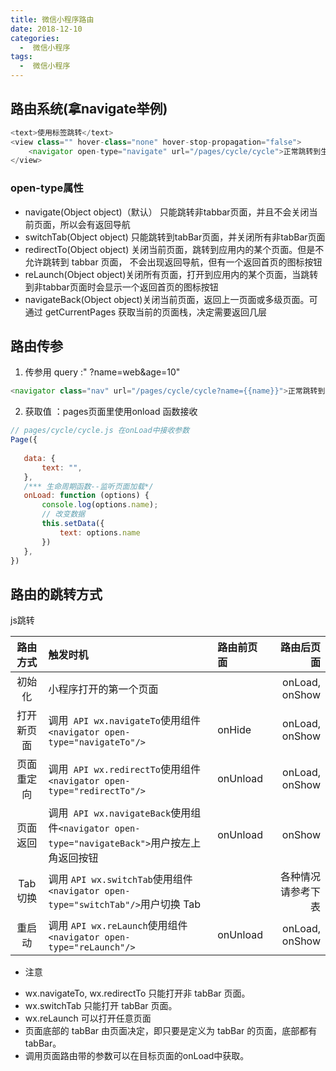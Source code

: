 ```yaml
---
title: 微信小程序路由
date: 2018-12-10
categories:
  -  微信小程序
tags:
  -  微信小程序
---
```


## 路由系统(拿navigate举例)
```js
<text>使用标签跳转</text>
<view class="" hover-class="none" hover-stop-propagation="false">
    <navigator open-type="navigate" url="/pages/cycle/cycle">正常跳转到生命周期页面</navigator>
</view>
```
### open-type属性
- navigate(Object object)（默认） 只能跳转非tabbar页面，并且不会关闭当前页面，所以会有返回导航
- switchTab(Object object) 只能跳转到tabBar页面，并关闭所有非tabBar页面
- redirectTo(Object object) 关闭当前页面，跳转到应用内的某个页面。但是不允许跳转到 tabbar 页面，
不会出现返回导航，但有一个返回首页的图标按钮
- reLaunch(Object object)关闭所有页面，打开到应用内的某个页面，当跳转到非tabbar页面时会显示一个返回首页的图标按钮
- navigateBack(Object object)关闭当前页面，返回上一页面或多级页面。可通过 getCurrentPages 获取当前的页面栈，决定需要返回几层

## 路由传参
1. 传参用 query :" ?name=web&age=10"
```js
<navigator class="nav" url="/pages/cycle/cycle?name={{name}}">正常跳转到生命周期页面</navigator>
```
2. 获取值 ：pages页面里使用onload 函数接收
 ```js
// pages/cycle/cycle.js 在onLoad中接收参数
Page({
   
    data: {
        text: "",
    },
    /*** 生命周期函数--监听页面加载*/
    onLoad: function (options) {
        console.log(options.name);
        // 改变数据
        this.setData({
            text: options.name
        })
    },
})
 ```
## 路由的跳转方式
js跳转

路由方式	|触发时机|	路由前页面|	路由后页面
:-:|:-|:-|-:
初始化|	小程序打开的第一个页面|		|onLoad, onShow
打开新页面|	调用``` API wx.navigateTo```使用组件 ```<navigator open-type="navigateTo"/>```	|onHide	|onLoad, onShow
页面重定向|	调用``` API wx.redirectTo```使用组件 ```<navigator open-type="redirectTo"/>```	|onUnload|	onLoad, onShow
页面返回|	调用``` API wx.navigateBack```使用组件```<navigator open-type="navigateBack">```用户按左上角返回按钮|	onUnload|	onShow
Tab 切换|	调用 ```API wx.switchTab```使用组件``` <navigator open-type="switchTab"/>```用户切换 Tab|		|各种情况请参考下表
重启动|	调用 ```API wx.reLaunch```使用组件 ```<navigator open-type="reLaunch"/>```|	onUnload|	onLoad, onShow



* 注意
- wx.navigateTo, wx.redirectTo 只能打开非 tabBar 页面。
- wx.switchTab 只能打开 tabBar 页面。
- wx.reLaunch 可以打开任意页面
- 页面底部的 tabBar 由页面决定，即只要是定义为 tabBar 的页面，底部都有 tabBar。
- 调用页面路由带的参数可以在目标页面的onLoad中获取。